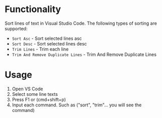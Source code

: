 # Functionality

Sort lines of text in Visual Studio Code. The following types of sorting are supported:

- `Sort Asc` - Sort selected lines asc
- `Sort Desc` - Sort selected lines desc
- `Trim Lines` - Trim each line
- `Trim And Remove Duplicate Lines` - Trim And Remove Duplicate Lines

# Usage

1. Open VS Code
2. Select some line texts
3. Press F1 or (cmd+shift+p)
4. Input each command. Such as ("sort", "trim"... you will see the command)
